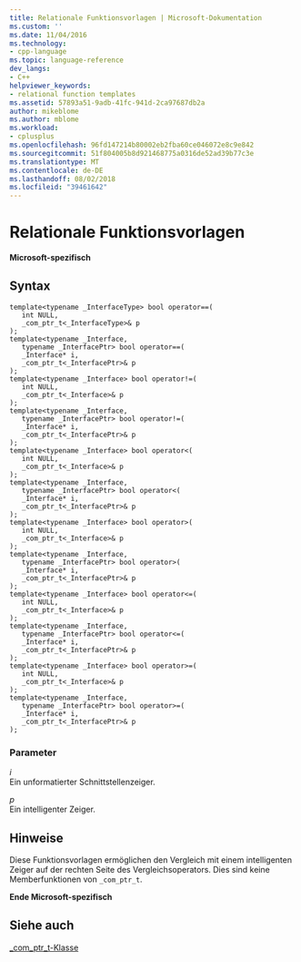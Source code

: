 ```yaml
---
title: Relationale Funktionsvorlagen | Microsoft-Dokumentation
ms.custom: ''
ms.date: 11/04/2016
ms.technology:
- cpp-language
ms.topic: language-reference
dev_langs:
- C++
helpviewer_keywords:
- relational function templates
ms.assetid: 57893a51-9adb-41fc-941d-2ca97687db2a
author: mikeblome
ms.author: mblome
ms.workload:
- cplusplus
ms.openlocfilehash: 96fd147214b80002eb2fba60ce046072e8c9e842
ms.sourcegitcommit: 51f804005b8d921468775a0316de52ad39b77c3e
ms.translationtype: MT
ms.contentlocale: de-DE
ms.lasthandoff: 08/02/2018
ms.locfileid: "39461642"
---
```

# <a name="relational-function-templates"></a>Relationale Funktionsvorlagen
**Microsoft-spezifisch**  
  
## <a name="syntax"></a>Syntax  
  
```  
template<typename _InterfaceType> bool operator==(  
   int NULL,  
   _com_ptr_t<_InterfaceType>& p   
);  
template<typename _Interface,  
   typename _InterfacePtr> bool operator==(  
   _Interface* i,  
   _com_ptr_t<_InterfacePtr>& p   
);  
template<typename _Interface> bool operator!=(  
   int NULL,  
   _com_ptr_t<_Interface>& p   
);  
template<typename _Interface,  
   typename _InterfacePtr> bool operator!=(  
   _Interface* i,  
   _com_ptr_t<_InterfacePtr>& p   
);  
template<typename _Interface> bool operator<(  
   int NULL,  
   _com_ptr_t<_Interface>& p   
);  
template<typename _Interface,  
   typename _InterfacePtr> bool operator<(  
   _Interface* i,  
   _com_ptr_t<_InterfacePtr>& p   
);  
template<typename _Interface> bool operator>(  
   int NULL,  
   _com_ptr_t<_Interface>& p   
);  
template<typename _Interface,  
   typename _InterfacePtr> bool operator>(  
   _Interface* i,  
   _com_ptr_t<_InterfacePtr>& p   
);  
template<typename _Interface> bool operator<=(  
   int NULL,  
   _com_ptr_t<_Interface>& p   
);  
template<typename _Interface,  
   typename _InterfacePtr> bool operator<=(  
   _Interface* i,  
   _com_ptr_t<_InterfacePtr>& p   
);  
template<typename _Interface> bool operator>=(  
   int NULL,  
   _com_ptr_t<_Interface>& p   
);  
template<typename _Interface,  
   typename _InterfacePtr> bool operator>=(  
   _Interface* i,  
   _com_ptr_t<_InterfacePtr>& p   
);  
```  
  
### <a name="parameters"></a>Parameter  
 *i*  
 Ein unformatierter Schnittstellenzeiger.  
  
 *p*  
 Ein intelligenter Zeiger.  
  
## <a name="remarks"></a>Hinweise  
 Diese Funktionsvorlagen ermöglichen den Vergleich mit einem intelligenten Zeiger auf der rechten Seite des Vergleichsoperators. Dies sind keine Memberfunktionen von `_com_ptr_t`.  
  
 **Ende Microsoft-spezifisch**  
  
## <a name="see-also"></a>Siehe auch  
 [_com_ptr_t-Klasse](../cpp/com-ptr-t-class.md)